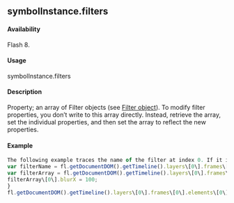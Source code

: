 ## symbolInstance.filters

#### Availability

Flash 8.

#### Usage

symbolInstance.filters

#### Description

Property; an array of Filter objects (see [Filter object](#!AdobeDocs/developers-animatesdk-docs/master/Filter_object/filter_summary.md)). To modify filter properties, you don’t write to this array directly. Instead, retrieve the array, set the individual properties, and then set the array to reflect the new properties.

#### Example

```javascript
The following example traces the name of the filter at index 0. If it is a Glow filter, its blurX property is set to 100 and the new value is written to the filters array.
var filterName = fl.getDocumentDOM().getTimeline().layers\[0\].frames\[0\].elements\[0\].filters\[0\].name; fl.trace(filterName);
var filterArray = fl.getDocumentDOM().getTimeline().layers\[0\].frames\[0\].elements\[0\].filters; if (filterName == 'glowFilter'){
filterArray\[0\].blurX = 100;
}
fl.getDocumentDOM().getTimeline().layers\[0\].frames\[0\].elements\[0\].filters = filterArray;

```